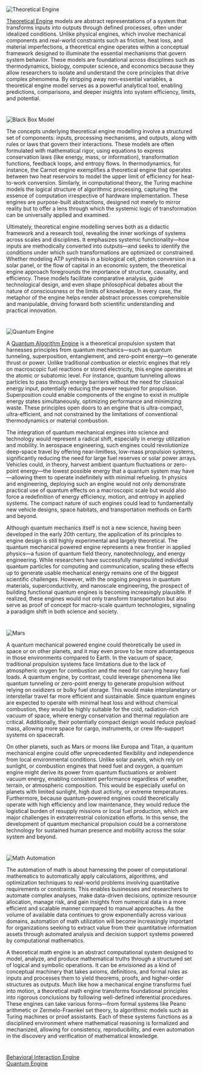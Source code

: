 ![Theoretical Engine](https://github.com/user-attachments/assets/a033ade5-3281-4f82-b450-dbe518817786)

[Theoretical Engine](https://chatgpt.com/g/g-6822874136fc81919dcce8108892af93-theoretical-engine) models are abstract representations of a system that transforms inputs into outputs through defined processes, often under idealized conditions. Unlike physical engines, which involve mechanical components and real-world constraints such as friction, heat loss, and material imperfections, a theoretical engine operates within a conceptual framework designed to illuminate the essential mechanisms that govern system behavior. These models are foundational across disciplines such as thermodynamics, biology, computer science, and economics because they allow researchers to isolate and understand the core principles that drive complex phenomena. By stripping away non-essential variables, a theoretical engine model serves as a powerful analytical tool, enabling predictions, comparisons, and deeper insights into system efficiency, limits, and potential.

#
![Black Box Model](https://github.com/user-attachments/assets/48f937f0-4310-4239-ac1f-8febc4b9bcaa)

The concepts underlying theoretical engine modelling involve a structured set of components: inputs, processing mechanisms, and outputs, along with rules or laws that govern their interactions. These models are often formulated with mathematical rigor, using equations to express conservation laws (like energy, mass, or information), transformation functions, feedback loops, and entropy flows. In thermodynamics, for instance, the Carnot engine exemplifies a theoretical engine that operates between two heat reservoirs to model the upper limit of efficiency for heat-to-work conversion. Similarly, in computational theory, the Turing machine models the logical structure of algorithmic processing, capturing the essence of computation irrespective of hardware implementation. These engines are purpose-built abstractions, designed not merely to mirror reality but to offer a lens through which the systemic logic of transformation can be universally applied and examined.

Ultimately, theoretical engine modelling serves both as a didactic framework and a research tool, revealing the inner workings of systems across scales and disciplines. It emphasizes systemic functionality—how inputs are methodically converted into outputs—and seeks to identify the conditions under which such transformations are optimized or constrained. Whether modeling ATP synthesis in a biological cell, photon conversion in a solar panel, or the flow of capital in an economic system, the theoretical engine approach foregrounds the importance of structure, causality, and efficiency. These models facilitate comparative analysis, guide technological design, and even shape philosophical debates about the nature of consciousness or the limits of knowledge. In every case, the metaphor of the engine helps render abstract processes comprehensible and manipulable, driving forward both scientific understanding and practical innovation.

#

![Quantum Engine](https://github.com/user-attachments/assets/3502e1b6-0aa0-4f6a-b653-6418c262034d)

A [Quantum Algorithm Engine](https://github.com/s0urceduty/Quantum_Algorithm_Engine) is a theoretical propulsion system that harnesses principles from quantum mechanics—such as quantum tunneling, superposition, entanglement, and zero-point energy—to generate thrust or power. Unlike traditional combustion or electric engines that rely on macroscopic fuel reactions or stored electricity, this engine operates at the atomic or subatomic level. For instance, quantum tunneling allows particles to pass through energy barriers without the need for classical energy input, potentially reducing the power required for propulsion. Superposition could enable components of the engine to exist in multiple energy states simultaneously, optimizing performance and minimizing waste. These principles open doors to an engine that is ultra-compact, ultra-efficient, and not constrained by the limitations of conventional thermodynamics or material combustion.

The integration of quantum mechanical engines into science and technology would represent a radical shift, especially in energy utilization and mobility. In aerospace engineering, such engines could revolutionize deep-space travel by offering near-limitless, low-mass propulsion systems, significantly reducing the need for large fuel reserves or solar power arrays. Vehicles could, in theory, harvest ambient quantum fluctuations or zero-point energy—the lowest possible energy that a quantum system may have—allowing them to operate indefinitely with minimal refueling. In physics and engineering, deploying such an engine would not only demonstrate practical use of quantum effects on a macroscopic scale but would also force a redefinition of energy efficiency, motion, and entropy in applied systems. The compact nature of such engines could lead to fundamentally new vehicle designs, space habitats, and transportation methods on Earth and beyond.

Although quantum mechanics itself is not a new science, having been developed in the early 20th century, the application of its principles to engine design is still highly experimental and largely theoretical. The quantum mechanical powered engine represents a new frontier in applied physics—a fusion of quantum field theory, nanotechnology, and energy engineering. While researchers have successfully manipulated individual quantum particles for computing and communication, scaling these effects up to generate usable mechanical energy remains one of the biggest scientific challenges. However, with the ongoing progress in quantum materials, superconductivity, and nanoscale engineering, the prospect of building functional quantum engines is becoming increasingly plausible. If realized, these engines would not only transform transportation but also serve as proof of concept for macro-scale quantum technologies, signaling a paradigm shift in both science and society.

#
![Mars](https://github.com/user-attachments/assets/87b39894-b86f-4440-a6fd-bab43d07a352)

A quantum mechanical powered engine could theoretically be used in space or on other planets, and it may even prove to be more advantageous in those environments compared to Earth. In the vacuum of space, traditional propulsion systems face limitations due to the lack of atmospheric oxygen for combustion and the need for carrying heavy fuel loads. A quantum engine, by contrast, could leverage phenomena like quantum tunneling or zero-point energy to generate propulsion without relying on oxidizers or bulky fuel storage. This would make interplanetary or interstellar travel far more efficient and sustainable. Since quantum engines are expected to operate with minimal heat loss and without chemical combustion, they would be highly suitable for the cold, radiation-rich vacuum of space, where energy conservation and thermal regulation are critical. Additionally, their potentially compact design would reduce payload mass, allowing more space for cargo, instruments, or crew life-support systems on spacecraft.

On other planets, such as Mars or moons like Europa and Titan, a quantum mechanical engine could offer unprecedented flexibility and independence from local environmental conditions. Unlike solar panels, which rely on sunlight, or combustion engines that need fuel and oxygen, a quantum engine might derive its power from quantum fluctuations or ambient vacuum energy, enabling consistent performance regardless of weather, terrain, or atmospheric composition. This would be especially useful on planets with limited sunlight, high dust activity, or extreme temperatures. Furthermore, because quantum-powered engines could theoretically operate with high efficiency and low maintenance, they would reduce the logistical burden of resupply missions or local fuel production, which are major challenges in extraterrestrial colonization efforts. In this sense, the development of quantum mechanical propulsion could be a cornerstone technology for sustained human presence and mobility across the solar system and beyond.

#

![Math Automation](https://github.com/user-attachments/assets/842b050d-2069-4f46-9abd-35665b5e12f2)

The automation of math is about harnessing the power of computational mathematics to automatically apply calculations, algorithms, and optimization techniques to real-world problems involving quantitative requirements or constraints. This enables businesses and researchers to automate complex analyses, make data-driven decisions, optimize resource allocation, manage risk, and gain insights from numerical data in a more efficient and scalable manner compared to manual approaches. As the volume of available data continues to grow exponentially across various domains, automation of math utilization will become increasingly important for organizations seeking to extract value from their quantitative information assets through automated analysis and decision support systems powered by computational mathematics.

A theoretical math engine is an abstract computational system designed to model, analyze, and produce mathematical truths through a structured set of logical and symbolic operations. It can be envisioned as a kind of conceptual machinery that takes axioms, definitions, and formal rules as inputs and processes them to yield theorems, proofs, and higher-order structures as outputs. Much like how a mechanical engine transforms fuel into motion, a theoretical math engine transforms foundational principles into rigorous conclusions by following well-defined inferential procedures. These engines can take various forms—from formal systems like Peano arithmetic or Zermelo-Fraenkel set theory, to algorithmic models such as Turing machines or proof assistants. Each of these systems functions as a disciplined environment where mathematical reasoning is formalized and mechanized, allowing for consistency, reproducibility, and even automation in the discovery and verification of mathematical knowledge.

#

[Behavioral Interaction Engine](https://github.com/s0urceduty/Behavioral_Interaction_Engine)
<br>
[Quantum Engine](https://chatgpt.com/g/g-67a43c96f6d481919c705965019312be-quantum-engine)
